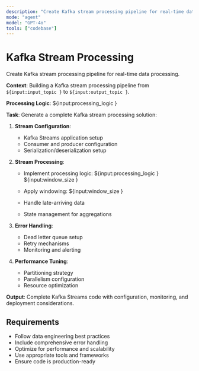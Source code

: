 ```yaml
---
description: "Create Kafka stream processing pipeline for real-time data processing."
mode: "agent"
model: "GPT-4o"
tools: ["codebase"]
---
```


# Kafka Stream Processing

Create Kafka stream processing pipeline for real-time data processing.

**Context**: Building a Kafka stream processing pipeline from `${input:input_topic }` to `${input:output_topic }`.

**Processing Logic**: ${input:processing_logic }

**Task**: Generate a complete Kafka stream processing solution:

1. **Stream Configuration**:
   - Kafka Streams application setup
   - Consumer and producer configuration
   - Serialization/deserialization setup

2. **Stream Processing**:
   - Implement processing logic: ${input:processing_logic }
   ${input:window_size }
   - Apply windowing: ${input:window_size }
   
   - Handle late-arriving data
   - State management for aggregations

3. **Error Handling**:
   - Dead letter queue setup
   - Retry mechanisms
   - Monitoring and alerting

4. **Performance Tuning**:
   - Partitioning strategy
   - Parallelism configuration
   - Resource optimization

**Output**: Complete Kafka Streams code with configuration, monitoring, and deployment considerations.


## Requirements
- Follow data engineering best practices
- Include comprehensive error handling
- Optimize for performance and scalability
- Use appropriate tools and frameworks
- Ensure code is production-ready